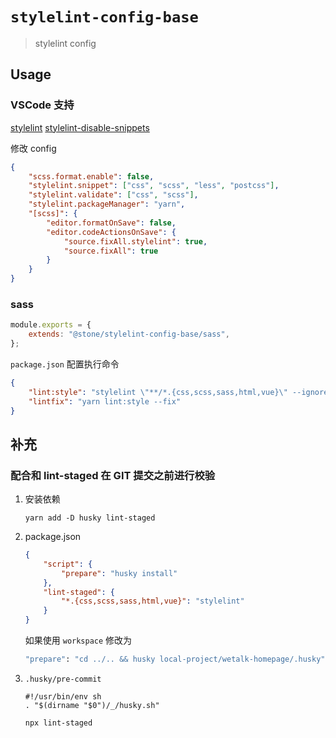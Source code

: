 # `stylelint-config-base`

> stylelint config

## Usage

### VSCode 支持

[stylelint](https://marketplace.visualstudio.com/items?itemName=stylelint.vscode-stylelint)
[stylelint-disable-snippets](https://marketplace.visualstudio.com/items?itemName=hedinne.stylelint-disable-snippets)

修改 config

```json
{
    "scss.format.enable": false,
    "stylelint.snippet": ["css", "scss", "less", "postcss"],
    "stylelint.validate": ["css", "scss"],
    "stylelint.packageManager": "yarn",
    "[scss]": {
        "editor.formatOnSave": false,
        "editor.codeActionsOnSave": {
            "source.fixAll.stylelint": true,
            "source.fixAll": true
        }
    }
}
```

### sass

```js
module.exports = {
    extends: "@stone/stylelint-config-base/sass",
};
```

`package.json` 配置执行命令

```json
{
    "lint:style": "stylelint \"**/*.{css,scss,sass,html,vue}\" --ignore-path .gitignore .stylelintignore",
    "lintfix": "yarn lint:style --fix"
}
```

## 补充

### 配合和 lint-staged 在 GIT 提交之前进行校验

1.  安装依赖

    ```shell
    yarn add -D husky lint-staged
    ```

2.  package.json

    ```json
    {
        "script": {
            "prepare": "husky install"
        },
        "lint-staged": {
            "*.{css,scss,sass,html,vue}": "stylelint"
        }
    }
    ```

    如果使用 `workspace` 修改为

    ```bash
    "prepare": "cd ../.. && husky local-project/wetalk-homepage/.husky",
    ```

3.  `.husky/pre-commit`

    ```shell
    #!/usr/bin/env sh
    . "$(dirname "$0")/_/husky.sh"

    npx lint-staged
    ```
